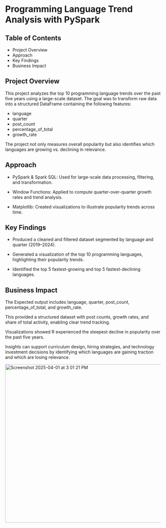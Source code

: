 # Programming Language Trend Analysis with PySpark

## Table of Contents
- Project Overview
- Approach
- Key Findings
- Business Impact

## Project Overview
This project analyzes the top 10 programming language trends over the past five years using a large-scale dataset. The goal was to transform raw data into a structured DataFrame containing the following features:
- language
- quarter
- post_count
- percentage_of_total
- growth_rate

The project not only measures overall popularity but also identifies which languages are growing vs. declining in relevance.

## Approach
- PySpark & Spark SQL: Used for large-scale data processing, filtering, and transformation.

- Window Functions: Applied to compute quarter-over-quarter growth rates and trend analysis.

- Matplotlib: Created visualizations to illustrate popularity trends across time.

## Key Findings
- Produced a cleaned and filtered dataset segmented by language and quarter (2019–2024).

- Generated a visualization of the top 10 programming languages, highlighting their popularity trends.

- Identified the top 5 fastest-growing and top 5 fastest-declining languages.


## Business Impact
The Expected output includes language, quarter, post_count, percentage_of_total, and growth_rate.

This provided a structured dataset with post counts, growth rates, and share of total activity, enabling clear trend tracking.

Visualizations showed R experienced the steepest decline in popularity over the past five years.

Insights can support curriculum design, hiring strategies, and technology investment decisions by identifying which languages are gaining traction and which are losing relevance.

<img width="511" alt="Screenshot 2025-04-01 at 3 01 21 PM" src="https://github.com/user-attachments/assets/cd26625a-efae-4435-a7e7-efddfbc1d96d" />



